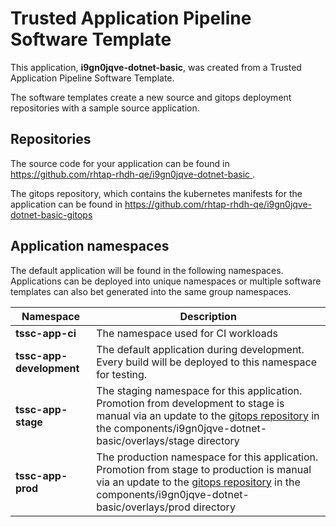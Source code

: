 # Trusted Application Pipeline Software Template

This application, **i9gn0jqve-dotnet-basic**, was created from a Trusted Application Pipeline Software Template.

The software templates create a new source and gitops deployment repositories with a sample source application. 

## Repositories

The source code for your application can be found in [https://github.com/rhtap-rhdh-qe/i9gn0jqve-dotnet-basic ](https://github.com/rhtap-rhdh-qe/i9gn0jqve-dotnet-basic ).
 
The gitops repository, which contains the kubernetes manifests for the application can be found in 
[https://github.com/rhtap-rhdh-qe/i9gn0jqve-dotnet-basic-gitops ](https://github.com/rhtap-rhdh-qe/i9gn0jqve-dotnet-basic-gitops ) 

## Application namespaces 

The default application will be found in the following namespaces. Applications can be deployed into unique namespaces or multiple software templates can also bet generated into the same group namespaces.  

|  Namespace   |  Description   |  
| -------- | -------- |
| **tssc-app-ci** | The namespace used for CI workloads |
| **tssc-app-development** | The default application during development. Every build will be deployed to this namespace for testing. |
| **tssc-app-stage** | The staging namespace for this application. Promotion from development to stage is manual via an update to the [gitops repository](https://github.com/rhtap-rhdh-qe/i9gn0jqve-dotnet-basic-gitops ) in the components/i9gn0jqve-dotnet-basic/overlays/stage directory |
| **tssc-app-prod** | The production namespace for this application. Promotion from stage to production is manual via an update to the [gitops repository](https://github.com/rhtap-rhdh-qe/i9gn0jqve-dotnet-basic-gitops ) in the components/i9gn0jqve-dotnet-basic/overlays/prod directory |